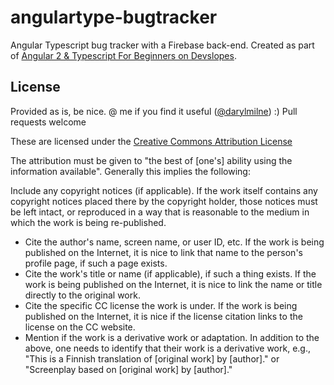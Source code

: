 # angulartype-bugtracker

Angular Typescript bug tracker with a Firebase back-end.  Created as part of  [
Angular 2 & Typescript For Beginners on Devslopes](https://devslopes.com/course/589b9d53d211ad4ffa5cafdb).

## License
Provided as is, be nice. @ me if you find it useful ([@darylmilne](https://twitter.com/darylmilne)) :) Pull requests welcome

These are licensed under the [Creative Commons Attribution License](https://creativecommons.org/licenses/by/4.0/legalcode) 

The attribution must be given to "the best of [one's] ability using the information available". Generally this implies the following:

Include any copyright notices (if applicable). If the work itself contains any copyright notices placed there by the copyright holder, those notices must be left intact, or reproduced in a way that is reasonable to the medium in which the work is being re-published.

- Cite the author's name, screen name, or user ID, etc. If the work is being published on the Internet, it is nice to link that name to the person's profile page, if such a page exists.
- Cite the work's title or name (if applicable), if such a thing exists. If the work is being published on the Internet, it is nice to link the name or title directly to the original work.
- Cite the specific CC license the work is under. If the work is being published on the Internet, it is nice if the license citation links to the license on the CC website.
- Mention if the work is a derivative work or adaptation. In addition to the above, one needs to identify that their work is a derivative work, e.g., "This is a Finnish translation of [original work] by [author]." or "Screenplay based on [original work] by [author]."